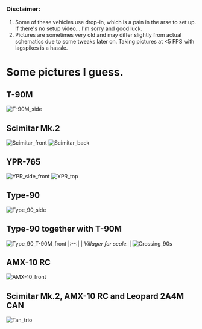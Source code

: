 ### Disclaimer:
1. Some of these vehicles use drop-in, which is a pain in the arse to set up. If there's no setup video... I'm sorry and good luck.
2. Pictures are sometimes very old and may differ slightly from actual schematics due to some tweaks later on. Taking pictures at <5 FPS with lagspikes is a hassle.
# Some pictures I guess.
## T-90M
![T-90M_side](https://github.com/user-attachments/assets/44df28b0-5dab-4373-8896-4028f6a269c9)
## Scimitar Mk.2
![Scimitar_front](https://github.com/user-attachments/assets/68df4b7d-40f2-46d4-ba63-d057d36d85a6)
![Scimitar_back](https://github.com/user-attachments/assets/e0cd4e0d-7170-4ca7-9ac7-03a3e207ae56)
## YPR-765
![YPR_side_front](https://github.com/user-attachments/assets/f48b1609-f71c-4564-88f3-c2a5871323e4)
![YPR_top](https://github.com/user-attachments/assets/35f06f76-75dc-4b17-b705-247210a8f18a)
## Type-90
![Type_90_side](https://github.com/user-attachments/assets/7f05c7b0-523d-4998-b50c-6f583cac7469)
## Type-90 together with T-90M
![Type_90_T-90M_front](https://github.com/user-attachments/assets/dcd8517e-0bff-424e-bce8-6a4bc4665a04)
|:--:| 
| *Villager for scale.* |
![Crossing_90s](https://github.com/user-attachments/assets/57b010ad-ba7b-40cf-b28c-b53ebea3c60e)
## AMX-10 RC
![AMX-10_front](https://github.com/user-attachments/assets/2df5b0ec-6d4f-4b0d-ab20-d45901e98308)
## Scimitar Mk.2, AMX-10 RC and Leopard 2A4M CAN
![Tan_trio](https://github.com/user-attachments/assets/7d5a0ae3-f9b5-4b01-b867-c40cd1c49037)

